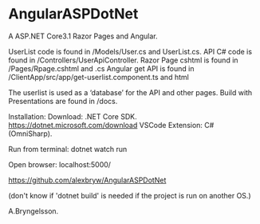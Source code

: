 # AngularASPDotNet

A ASP.NET Core3.1 Razor Pages and Angular.

UserList code is found in /Models/User.cs and UserList.cs.
API C# code is found in /Controllers/UserApiController.
Razor Page cshtml is found in /Pages/Rpage.cshtml and .cs
Angular get API is found in /ClientApp/src/app/get-userlist.component.ts and html

The userlist is used as a ‘database’ for the API and other pages.
Build with 
Presentations are found in /docs.


Installation:
    Download: .NET Core SDK. https://dotnet.microsoft.com/download
    VSCode Extension: C# (OmniSharp).
    
Run from terminal:
    dotnet watch run

Open browser:
    localhost:5000/

https://github.com/alexbryw/AngularASPDotNet

(don't know if 'dotnet build' is needed if the project is run on another OS.)

A.Bryngelsson.

